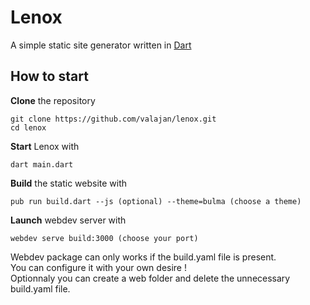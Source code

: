 # Lenox
A simple static site generator written in [Dart](https://dart.dev/)

## How to start

**Clone** the repository
```
git clone https://github.com/valajan/lenox.git
cd lenox
```

**Start** Lenox with
```
dart main.dart
```
**Build** the static website with
```
pub run build.dart --js (optional) --theme=bulma (choose a theme)
```

**Launch** webdev server with

```
webdev serve build:3000 (choose your port)
```
Webdev package can only works if the build.yaml file is present.  
You can configure it with your own desire !  
Optionnaly you can create a web folder and delete the unnecessary build.yaml file.  
